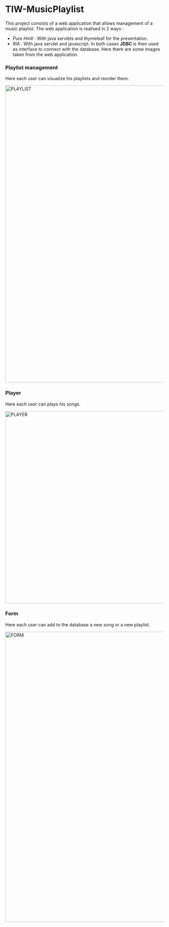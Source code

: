 # TIW-MusicPlaylist
This project consists of a web application that allows management of a music playlist. 
The web application is realised in 2 ways :
*  _Pure Hmtl_ : With java servlets and thymeleaf for the presentation. 
*  _RIA_ : With java servlet and javascript.
In both cases **JDBC** is then used as interface to connect with the database.
Here there are some images taken from the web application.

### Playlist management
Here each user can visualize his playlists and reorder them.

<img width="942" alt="PLAYLIST" src="https://user-images.githubusercontent.com/48378307/167319132-339e71d9-53ce-4c47-a723-6c25bf023359.PNG">

### Player
Here each user can plays his songs.

<img width="610" alt="PLAYER" src="https://user-images.githubusercontent.com/48378307/167319336-a13e7fc5-6304-444c-b724-f125ee185d54.PNG">


### Form
Here each user can add to the database a new song or a new playlist.

<img width="920" alt="FORM" src="https://user-images.githubusercontent.com/48378307/167319363-f185edc1-8562-41df-a5a8-43d281ae4474.PNG">
